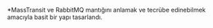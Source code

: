*MassTransit ve RabbitMQ mantığını anlamak ve tecrübe edinebilmek amacıyla basit bir yapı tasarlandı.
